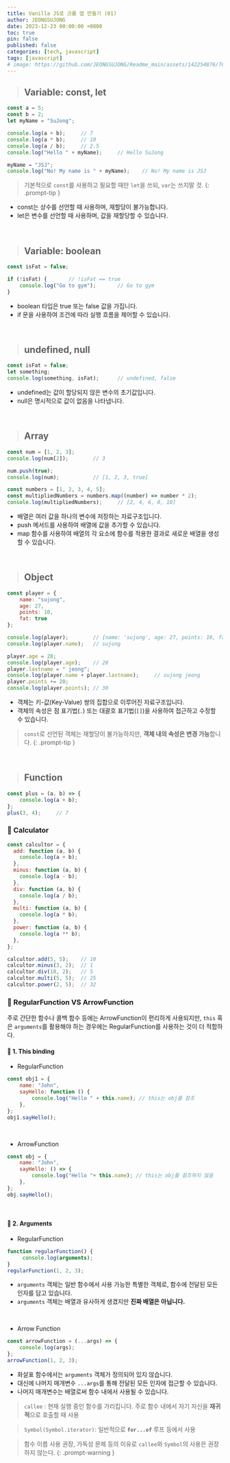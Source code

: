 ```yaml
---
title: Vanilla JS로 크롬 앱 만들기 (01)
author: JEONGSUJONG
date: 2023-12-23 00:00:00 +0800
toc: true
pin: false
published: false
categories: [tech, javascript]
tags: [javascript]
# image: https://github.com/JEONGSUJONG/Readme_main/assets/142254876/7607d850-fd45-47a2-9bc2-7c2983db77f1
---
```


> ## Variable: const, let

```javascript
const a = 5;
const b = 2;
let myName = "SuJong";

console.log(a + b);     // 7
console.log(a * b);     // 10
console.log(a / b);     // 2.5
console.log("Hello " + myName);     // Hello SuJong

myName = "JSJ";
console.log("No! My name is " + myName);    // No! My name is JSJ
```

> 기본적으로 `const`를 사용하고 필요할 때만 `let`을 쓰되, `var`는 쓰지말 것.
{: .prompt-tip }

- const는 상수를 선언할 때 사용하며, 재할당이 불가능합니다.
- let은 변수를 선언할 때 사용하며, 값을 재할당할 수 있습니다.

<br>

> ## Variable: boolean

```javascript
const isFat = false;

if (!isFat) {       // !isFat == true
    console.log("Go to gym");       // Go to gym
}
```

- boolean 타입은 true 또는 false 값을 가집니다.
- if 문을 사용하여 조건에 따라 실행 흐름을 제어할 수 있습니다.

<br>

> ## undefined, null

```javascript
const isFat = false;
let something;
console.log(something, isFat);      // undefined, false
```

- undefined는 값이 할당되지 않은 변수의 초기값입니다.
- null은 명시적으로 값이 없음을 나타냅니다.

<br>

> ## Array

```javascript
const num = [1, 2, 3];
console.log(num[2]);        // 3

num.push(true);
console.log(num);           // [1, 2, 3, true]

const numbers = [1, 2, 3, 4, 5];
const multipliedNumbers = numbers.map((number) => number * 2);
console.log(multipliedNumbers);     // [2, 4, 6, 8, 10]
```

- 배열은 여러 값을 하나의 변수에 저장하는 자료구조입니다.
- push 메서드를 사용하여 배열에 값을 추가할 수 있습니다.
- map 함수를 사용하여 배열의 각 요소에 함수를 적용한 결과로 새로운 배열을 생성할 수 있습니다.

<br>

> ## Object

```javascript
const player = {
    name: "sujong",
    age: 27,
    points: 10,
    fat: true
};

console.log(player);        // {name: 'sujong', age: 27, points: 10, fat: true}
console.log(player.name);   // sujong

player.age = 28;
console.log(player.age);    // 28
player.lastname = " jeong";
console.log(player.name + player.lastname);     // sujong jeong
player.points += 20;
console.log(player.points); // 30
```

- 객체는 키-값(Key-Value) 쌍의 집합으로 이루어진 자료구조입니다.
- 객체의 속성은 점 표기법(`.`) 또는 대괄호 표기법(`[]`)을 사용하여 접근하고 수정할 수 있습니다.

> `const`로 선언된 객체는 재할당이 불가능하지만, **객체 내의 속성은 변경 가능**합니다.
{: .prompt-tip }

<br>

> ## Function

```javascript
const plus = (a, b) => {
    console.log(a + b);
};
plus(3, 4);     // 7
```

### 🧷 Calculator
```javascript
const calcultor = {
  add: function (a, b) {
    console.log(a + b);
  },
  minus: function (a, b) {
    console.log(a - b);
  },
  div: function (a, b) {
    console.log(a / b);
  },
  multi: function (a, b) {
    console.log(a * b);
  },
  power: function (a, b) {
    console.log(a ** b);
  },
};
```
```javascript
calcultor.add(5, 5);    // 10
calcultor.minus(3, 2);  // 1
calcultor.div(10, 2);   // 5
calcultor.multi(5, 5);  // 25
calcultor.power(2, 5);  // 32
```


### 🧷 RegularFunction VS ArrowFunction
주로 간단한 함수나 콜백 함수 등에는 ArrowFunction이 편리하게 사용되지만, `this` 혹은 `arguments`를 활용해야 하는 경우에는 RegularFunction를 사용하는 것이 더 적합하다.

#### 📌 1. This binding

- RegularFunction
```javascript
const obj1 = {
    name: "John",
    sayHello: function () {
        console.log("Hello " + this.name); // this는 obj를 참조
    },
};
obj1.sayHello();
```
<!-- ![image](https://github.com/JEONGSUJONG/Readme_main/assets/142254876/afa826ce-818f-4e71-9970-2ee0835b8538) -->

<br>

- ArrowFunction
```javascript
const obj = {
    name: "John",
    sayHello: () => {
        console.log("Hello "+ this.name); // this는 obj를 참조하지 않음
    },
};
obj.sayHello();
```
<!-- ![image](https://github.com/JEONGSUJONG/Readme_main/assets/142254876/9f9bcd2f-7514-4f62-a4c2-90b7cc6bfdac) -->

<br>

#### 📌 2. Arguments

- RegularFunction
```javascript
function regularFunction() {
     console.log(arguments);
}
regularFunction(1, 2, 3);
```
<!-- ![image](https://github.com/JEONGSUJONG/Readme_main/assets/142254876/41b9934e-2c24-424e-ab54-932830446d26) -->
- `arguments` 객체는 일반 함수에서 사용 가능한 특별한 객체로, 함수에 전달된 모든 인자를 담고 있습니다.
- `arguments` 객체는 배열과 유사하게 생겼지만 **진짜 배열은 아닙니다.**

<br>

- Arrow Function
```javascript
const arrowFunction = (...args) => {
    console.log(args);
};
arrowFunction(1, 2, 3);
```
<!-- ![image](https://github.com/JEONGSUJONG/Readme_main/assets/142254876/64a64049-43f8-4af0-ae2d-81fda47f9b4a) -->
- 화살표 함수에서는 `arguments` 객체가 정의되어 있지 않습니다.
- 대신에 나머지 매개변수 `...args`를 통해 전달된 모든 인자에 접근할 수 있습니다.
- 나머지 매개변수는 배열로써 함수 내에서 사용될 수 있습니다.

> `callee` : 현재 실행 중인 함수를 가리킵니다. 주로 함수 내에서 자기 자신을 **재귀적**으로 호출할 때 사용

> `Symbol(Symbol.iterator)`: 일반적으로 **`for...of`** 루프 등에서 사용


> 함수 이름 사용 권장, 가독성 문제 등의 이유로 `callee`와 `Symbol`의 사용은 권장하지 않는다.
{: .prompt-warning }